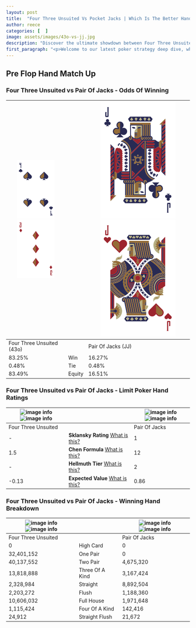 ```yaml
---
layout: post
title:  "Four Three Unsuited Vs Pocket Jacks | Which Is The Better Hand In Poker? A Complete Guide"
author: reece
categories: [  ]
image: assets/images/43o-vs-jj.jpg
description: "Discover the ultimate showdown between Four Three Unsuited and Pair Of Jacks in poker! Uncover the odds, strategies, and scenarios where one hand triumphs over the other. Get ready to up your poker game with this thrilling analysis."
first_paragraph: "<p>Welcome to our latest poker strategy deep dive, where we're pitting two distinct hands against each other in a high-stakes showdown: Four Three Unsuited vs Pair Of Jacks.</p><p>In the dynamic world of poker, every decision counts, and knowing which hand holds the upper hand is key to your success at the table.</p><p>In this article, we'll dissect these two hands, explore the scenarios where one dominates the other, and equip you with the knowledge to make strategic choices that can tip the odds in your favor.</p><p>Get ready to unravel the intriguing dynamics of these poker hands and elevate your game to new heights.</p>"
---
```




[comment]: # (sp0)

## Pre Flop Hand Match Up

<div class="table hand-ratings" markdown="1"> 



### Four Three Unsuited vs Pair Of Jacks - Odds Of Winning


    
| ![image info](assets/images/hand1/4.png) ![image info](assets/images/hand1/3o.png) |  | ![image info](assets/images/hand2/J.png) ![image info](assets/images/hand2/jo.png) |
| -------- | -------- | -------- |
| Four Three Unsuited (43o) |  | Pair Of Jacks (JJ) |
| 83.25% | Win | 16.27% |
| 0.48% | Tie | 0.48% |
| 83.49% | Equity | 16.51% |




[comment]: # (sp1)



### Four Three Unsuited vs Pair Of Jacks - Limit Poker Hand Ratings


    
| ![image info](https://www.riverpairs.com/assets/images/hand1/4.png) ![image info](https://www.riverpairs.com/assets/images/hand1/3o.png) |  | ![image info](https://www.riverpairs.com/assets/images/hand2/J.png) ![image info](https://www.riverpairs.com/assets/images/hand2/jo.png) |
| -------- | -------- | -------- |
| Four Three Unsuited |  | Pair Of Jacks |
| - | **Sklansky Rating** [What is this?](/sklansky-rating-explained) | 1 |
| 1.5 | **Chen Formula** [What is this?](/chen-formula-explained) | 12 |
| - | **Hellmuth Tier** [What is this?](/Hellmuth-tier-explained) | 2 |
| -0.13 | **Expected Value** [What is this?](/expected-value-explained) | 0.86 |




[comment]: # (sp2)



### Four Three Unsuited vs Pair Of Jacks - Winning Hand Breakdown


    
| ![image info](https://www.riverpairs.com/assets/images/hand1/4.png) ![image info](https://www.riverpairs.com/assets/images/hand1/3o.png) |  | ![image info](https://www.riverpairs.com/assets/images/hand2/J.png) ![image info](https://www.riverpairs.com/assets/images/hand2/jo.png) |
| -------- | -------- | -------- |
| Four Three Unsuited |  | Pair Of Jacks |
| 0 | High Card | 0 |
| 32,401,152 | One Pair | 0 |
| 40,137,552 | Two Pair | 4,675,320 |
| 13,818,888 | Three Of A Kind | 3,167,424 |
| 2,328,984 | Straight | 8,892,504 |
| 2,203,272 | Flush | 1,188,360 |
| 10,606,032 | Full House | 1,971,648 |
| 1,115,424 | Four Of A Kind | 142,416 |
| 24,912 | Straight Flush | 21,672 |




[comment]: # (sp3)



</div>

[comment]: # (sp4)



[comment]: # (sp5)


